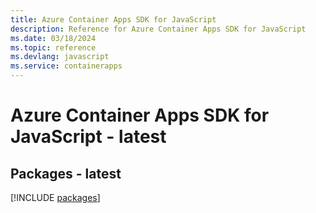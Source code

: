 ```yaml
---
title: Azure Container Apps SDK for JavaScript
description: Reference for Azure Container Apps SDK for JavaScript
ms.date: 03/18/2024
ms.topic: reference
ms.devlang: javascript
ms.service: containerapps
---
```

# Azure Container Apps SDK for JavaScript - latest
## Packages - latest
[!INCLUDE [packages](container-apps-index.md)]